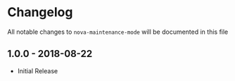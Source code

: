 # Changelog

All notable changes to `nova-maintenance-mode` will be documented in this file

## 1.0.0 - 2018-08-22

- Initial Release
